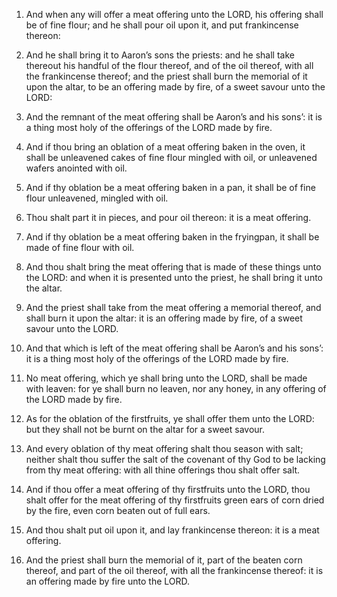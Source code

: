 1. And when any will offer a meat offering unto the LORD, his
offering shall be of fine flour; and he shall pour oil upon it, and
put frankincense thereon:

2. And he shall bring it to Aaron’s sons
the priests: and he shall take thereout his handful of the flour
thereof, and of the oil thereof, with all the frankincense thereof;
and the priest shall burn the memorial of it upon the altar, to be an
offering made by fire, of a sweet savour unto the LORD:

3. And the
remnant of the meat offering shall be Aaron’s and his sons’: it is a
thing most holy of the offerings of the LORD made by fire.

4. And if thou bring an oblation of a meat offering baken in the
oven, it shall be unleavened cakes of fine flour mingled with oil, or
unleavened wafers anointed with oil.

5. And if thy oblation be a meat offering baken in a pan, it shall be
of fine flour unleavened, mingled with oil.

6. Thou shalt part it in pieces, and pour oil thereon: it is a meat
offering.

7. And if thy oblation be a meat offering baken in the fryingpan, it
shall be made of fine flour with oil.

8. And thou shalt bring the meat offering that is made of these
things unto the LORD: and when it is presented unto the priest, he
shall bring it unto the altar.

9. And the priest shall take from the meat offering a memorial
thereof, and shall burn it upon the altar: it is an offering made by
fire, of a sweet savour unto the LORD.

10. And that which is left of the meat offering shall be Aaron’s and
his sons’: it is a thing most holy of the offerings of the LORD made
by fire.

11. No meat offering, which ye shall bring unto the LORD, shall be
made with leaven: for ye shall burn no leaven, nor any honey, in any
offering of the LORD made by fire.

12. As for the oblation of the firstfruits, ye shall offer them unto
the LORD: but they shall not be burnt on the altar for a sweet savour.

13. And every oblation of thy meat offering shalt thou season with
salt; neither shalt thou suffer the salt of the covenant of thy God to
be lacking from thy meat offering: with all thine offerings thou shalt
offer salt.

14. And if thou offer a meat offering of thy firstfruits unto the
LORD, thou shalt offer for the meat offering of thy firstfruits green
ears of corn dried by the fire, even corn beaten out of full ears.

15. And thou shalt put oil upon it, and lay frankincense thereon: it
is a meat offering.

16. And the priest shall burn the memorial of it, part of the beaten
corn thereof, and part of the oil thereof, with all the frankincense
thereof: it is an offering made by fire unto the LORD.